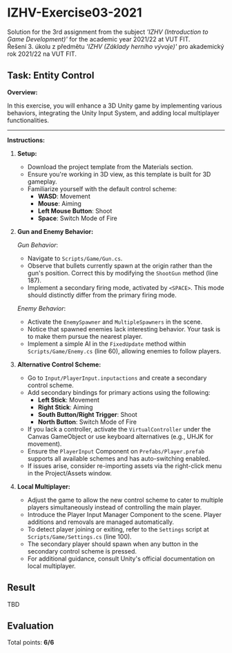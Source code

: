 # IZHV-Exercise03-2021

Solution for the 3rd assignment from the subject _'IZHV (Introduction to Game Development)'_ for the academic year 2021/22 at VUT FIT. \
Řešení 3. úkolu z předmětu _'IZHV (Základy herního vývoje)'_ pro akademický rok 2021/22 na VUT FIT.

## Task: Entity Control

**Overview:**

In this exercise, you will enhance a 3D Unity game by implementing various behaviors, integrating the Unity Input System, and adding local multiplayer functionalities.

---

**Instructions:**

1. **Setup:**

   - Download the project template from the Materials section.
   - Ensure you're working in 3D view, as this template is built for 3D gameplay.
   - Familiarize yourself with the default control scheme:
     - **WASD**: Movement
     - **Mouse**: Aiming
     - **Left Mouse Button**: Shoot
     - **Space**: Switch Mode of Fire

2. **Gun and Enemy Behavior:**

   _Gun Behavior_:

   - Navigate to `Scripts/Game/Gun.cs`.
   - Observe that bullets currently spawn at the origin rather than the gun's position. Correct this by modifying the `ShootGun` method (line 187).
   - Implement a secondary firing mode, activated by `<SPACE>`. This mode should distinctly differ from the primary firing mode.

   _Enemy Behavior_:

   - Activate the `EnemySpawner` and `MultipleSpawners` in the scene.
   - Notice that spawned enemies lack interesting behavior. Your task is to make them pursue the nearest player.
   - Implement a simple AI in the `FixedUpdate` method within `Scripts/Game/Enemy.cs` (line 60), allowing enemies to follow players.

3. **Alternative Control Scheme:**

   - Go to `Input/PlayerInput.inputactions` and create a secondary control scheme.
   - Add secondary bindings for primary actions using the following:
     - **Left Stick**: Movement
     - **Right Stick**: Aiming
     - **South Button/Right Trigger**: Shoot
     - **North Button**: Switch Mode of Fire
   - If you lack a controller, activate the `VirtualController` under the Canvas GameObject or use keyboard alternatives (e.g., UHJK for movement).
   - Ensure the `PlayerInput` Component on `Prefabs/Player.prefab` supports all available schemes and has auto-switching enabled.
   - If issues arise, consider re-importing assets via the right-click menu in the Project/Assets window.

4. **Local Multiplayer:**

   - Adjust the game to allow the new control scheme to cater to multiple players simultaneously instead of controlling the main player.
   - Introduce the Player Input Manager Component to the scene. Player additions and removals are managed automatically.
   - To detect player joining or exiting, refer to the `Settings` script at `Scripts/Game/Settings.cs` (line 100).
   - The secondary player should spawn when any button in the secondary control scheme is pressed.
   - For additional guidance, consult Unity's official documentation on local multiplayer.

## Result

TBD

## Evaluation

Total points: **6/6**
